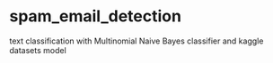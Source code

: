 # spam_email_detection
text classification with Multinomial Naive Bayes classifier and kaggle datasets model
